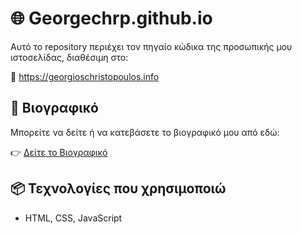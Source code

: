 # 🌐 Georgechrp.github.io

Αυτό το repository περιέχει τον πηγαίο κώδικα της προσωπικής μου ιστοσελίδας, διαθέσιμη στο:

🔗 https://georgioschristopoulos.info

## 📄 Βιογραφικό

Μπορείτε να δείτε ή να κατεβάσετε το βιογραφικό μου από εδώ:

👉 [Δείτε το Βιογραφικό](https://assets/CV-GeorgiosChristopoulos.pdf)

## 📦 Τεχνολογίες που χρησιμοποιώ

- HTML, CSS, JavaScript




